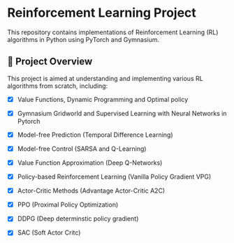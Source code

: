 # Reinforcement Learning Project

This repository contains implementations of Reinforcement Learning (RL) algorithms in Python using PyTorch and Gymnasium.

## 📌 Project Overview

This project is aimed at understanding and implementing various RL algorithms from scratch, including:
- [x] Value Functions, Dynamic Programming and Optimal policy
- [x] Gymnasium Gridworld and Supervised Learning with Neural Networks in Pytorch
- [x] Model-free Prediction (Temporal Difference Learning)
- [x] Model-free Control (SARSA and Q-Learning)
- [x] Value Function Approximation (Deep Q-Networks)
- [x] Policy-based Reinforcement Learning (Vanilla Policy Gradient VPG) 
- [x] Actor-Critic Methods (Advantage Actor-Critic A2C)
- [x] PPO (Proximal Policy Optimization) 
- [x] DDPG (Deep determinstic policy gradient)
- [x] SAC (Soft Actor Critc)  

